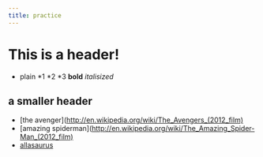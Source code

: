 ```yaml
---
title: practice
---
```


# This is a header!

* plain
	*1
	*2
	*3
	__bold__
	_italisized_

## a smaller header

+ [the avenger](http://en.wikipedia.org/wiki/The_Avengers_(2012_film)
+ [amazing spiderman](http://en.wikipedia.org/wiki/The_Amazing_Spider-Man_(2012_film)
+ [allasaurus](http://www.google.com/url?sa=i&rct=j&q=allosaurus&source=images&cd=&cad=rja&docid=D3yA_lnC7Tc6dM&tbnid=IuRFVYvZn45y5M:&ved=0CAUQjRw&url=http%3A%2F%2Fsauropedia.wordpress.com%2F2011%2F06%2F16%2Fallosaurus%2F&ei=IKmBUarvH9S50QHbsYGABQ&bvm=bv.45921128,d.dmQ&psig=AFQjCNGqUsnSKekxeiyaWmiWIMIpXInl7Q&ust=1367538317006319)